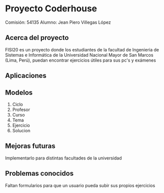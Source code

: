 # Proyecto Coderhouse
Comisión: 54135
Alumno: Jean Piero Villegas López

## Acerca del proyecto
FISI20 es un proyecto donde los estudiantes de la facultad de Ingenieria de Sistemas e Informática de la Universidad Nacional Mayor de San Marcos (Lima, Perú), puedan encontrar ejercicios útiles para sus pc's y exámenes

## Aplicaciones

## Modelos
1. Ciclo
2. Profesor
3. Curso
4. Tema
5. Ejercicio
6. Solucion

## Mejoras futuras
Implementarlo para distintas facultades de la universidad

## Problemas conocidos
Faltan formularios para que un usuario pueda subir sus propios ejercicios